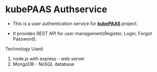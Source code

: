 # kubePAAS Authservice

- This is a user authentication service for **[kubePAAS](https://github.com/urvil38/kubePAAS)** project. 

- It provides REST API for user management(Register, Login, Forgot Password).

Technology Used:

1. node.js with express - web server
2. MongoDB - NoSQL database
